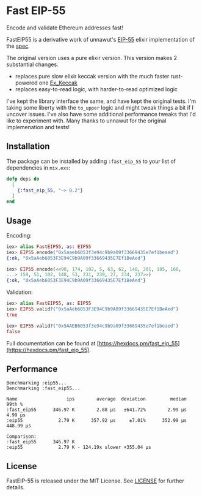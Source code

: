 # Fast EIP-55

Encode and validate Ethereum addresses fast!

FastEIP55 is a derivative work of unnawut's [EIP-55](https://github.com/unnawut/eip_55) elixir implementation of the [spec](https://github.com/ethereum/EIPs/blob/master/EIPS/eip-55.md).

The original version uses a pure elixir version. This version makes 2 substantial changes.

* replaces pure slow elixir keccak version with the much faster rust-powered one [Ex_Keccak](https://github.com/tzumby/ex_keccak)
* replaces easy-to-read logic, with harder-to-read optimized logic

I've kept the library interface the same, and have kept the original tests. I'm taking some liberty with the `to_upper` logic and might tweak things a bit if I uncover issues. I've also have some additional performance tweaks that I'd like to experiment with. Many thanks to unnawut for the original implemenation and tests!

## Installation

The package can be installed by adding `:fast_eip_55` to your list of dependencies in `mix.exs`:

```elixir
defp deps do
  [
    {:fast_eip_55, "~> 0.2"}
  ]
end
```

## Usage

Encoding:

```elixir
iex> alias FastEIP55, as: EIP55
iex> EIP55.encode("0x5aaeb6053f3e94c9b9a09f33669435e7ef1beaed")
{:ok, "0x5aAeb6053F3E94C9b9A09f33669435E7Ef1BeAed"}

iex> EIP55.encode(<<90, 174, 182, 5, 63, 62, 148, 201, 185, 160,
...> 159, 51, 102, 148, 53, 231, 239, 27, 234, 237>>)
{:ok, "0x5aAeb6053F3E94C9b9A09f33669435E7Ef1BeAed"}
```

Validation:

```elixir
iex> alias FastEIP55, as: EIP55
iex> EIP55.valid?("0x5aAeb6053F3E94C9b9A09f33669435E7Ef1BeAed")
true

iex> EIP55.valid?("0x5AAEB6053f3e94c9b9a09f33669435e7ef1beaed")
false
```

Full documentation can be found at [https://hexdocs.pm/fast_eip_55](https://hexdocs.pm/fast_eip_55).

## Performance

```
Benchmarking :eip55...
Benchmarking :fast_eip55...

Name                  ips        average  deviation         median         99th %
:fast_eip55      346.97 K        2.88 μs   ±641.72%        2.99 μs        4.99 μs
:eip55             2.79 K      357.92 μs     ±7.01%      352.99 μs      448.99 μs

Comparison:
:fast_eip55      346.97 K
:eip55             2.79 K - 124.19x slower +355.04 μs

```

## License

FastEIP-55 is released under the MIT License. See [LICENSE](./LICENSE) for further details.
